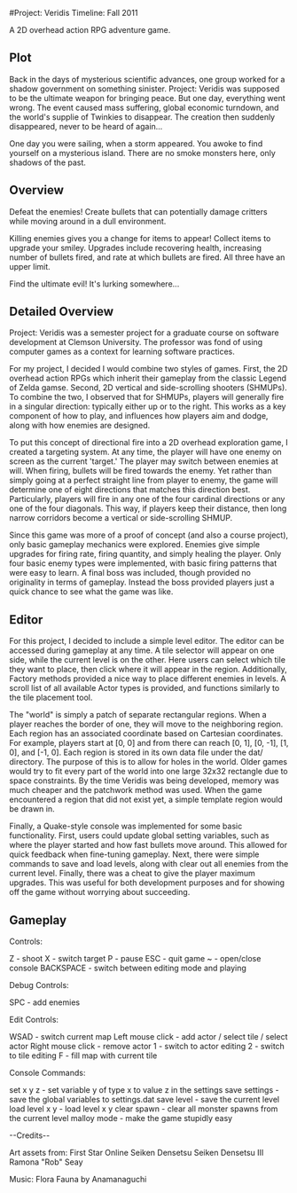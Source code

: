 #Project: Veridis
Timeline:  Fall 2011

A 2D overhead action RPG adventure game.

Plot
----

Back in the days of mysterious scientific advances, one group worked for a shadow government on something sinister. Project: Veridis was supposed to be the ultimate weapon for bringing peace. But one day, everything went wrong. The event caused mass suffering, global economic turndown, and the world's supplie of Twinkies to disappear. The creation then suddenly disappeared, never to be heard of again...

One day you were sailing, when a storm appeared. You awoke to find yourself on a mysterious island. There are no smoke monsters here, only shadows of the past.

Overview
--------

Defeat the enemies!  Create bullets that can potentially damage critters while moving around in a dull environment.

Killing enemies gives you a change for items to appear!  Collect items to upgrade your smiley.  Upgrades include recovering health, increasing number of bullets fired, and rate at which bullets are fired.  All three have an upper limit.

Find the ultimate evil!  It's lurking somewhere...

Detailed Overview
--------

Project: Veridis was a semester project for a graduate course on software development at Clemson University.  The professor was fond of using computer games as a context for learning software practices.

For my project, I decided I would combine two styles of games.  First, the 2D overhead action RPGs which inherit their gameplay from the classic Legend of Zelda gamse.  Second, 2D vertical and side-scrolling shooters (SHMUPs).  To combine the two, I observed that for SHMUPs, players will generally fire in a singular direction:  typically either up or to the right.  This works as a key component of how to play, and influences how players aim and dodge, along with how enemies are designed.

To put this concept of directional fire into a 2D overhead exploration game, I created a targeting system.  At any time, the player will have one enemy on screen as the current 'target.'  The player may switch between enemies at will.  When firing, bullets will be fired towards the enemy.  Yet rather than simply going at a perfect straight line from player to enemy, the game will determine one of eight directions that matches this direction best.  Particularly, players will fire in any one of the four cardinal directions or any one of the four diagonals.  This way, if players keep their distance, then long narrow corridors become a vertical or side-scrolling SHMUP.

Since this game was more of a proof of concept (and also a course project), only basic gameplay mechanics were explored.  Enemies give simple upgrades for firing rate, firing quantity, and simply healing the player.  Only four basic enemy types were implemented, with basic firing patterns that were easy to learn.  A final boss was included, though provided no originality in terms of gameplay.  Instead the boss provided players just a quick chance to see what the game was like.


Editor
------

For this project, I decided to include a simple level editor.  The editor can be accessed during gameplay at any time.  A tile selector will appear on one side, while the current level is on the other.  Here users can select which tile they want to place, then click where it will appear in the region.  Additionally, Factory methods provided a nice way to place different enemies in levels.  A scroll list of all available Actor types is provided, and functions similarly to the tile placement tool.

The "world" is simply a patch of separate rectangular regions.  When a player reaches the border of one, they will move to the neighboring region.  Each region has an associated coordinate based on Cartesian coordinates.  For example, players start at [0, 0] and from there can reach [0, 1], [0, -1], [1, 0], and [-1, 0].  Each region is stored in its own data file under the dat/ directory.  The purpose of this is to allow for holes in the world.  Older games would try to fit every part of the world into one large 32x32 rectangle due to space constraints.  By the time Veridis was being developed, memory was much cheaper and the patchwork method was used.  When the game encountered a region that did not exist yet, a simple template region would be drawn in.

Finally, a Quake-style console was implemented for some basic functionality.  First, users could update global setting variables, such as where the player started and how fast bullets move around.  This allowed for quick feedback when fine-tuning gameplay.  Next, there were simple commands to save and load levels, along with clear out all enemies from the current level.  Finally, there was a cheat to give the player maximum upgrades.  This was useful for both development purposes and for showing off the game without worrying about succeeding.


Gameplay
--------

Controls:

Z   - shoot
X   - switch target
P   - pause
ESC - quit game
~   - open/close console
BACKSPACE - switch between editing mode and playing

Debug Controls:

SPC - add enemies

Edit Controls:

WSAD - switch current map
Left mouse click - add actor / select tile / select actor
Right mouse click - remove actor
1 - switch to actor editing
2 - switch to tile editing
F - fill map with current tile

Console Commands:

set x y z      - set variable y of type x to value z in the settings
save settings  - save the global variables to settings.dat
save level     - save the current level
load level x y - load level x y
clear spawn    - clear all monster spawns from the current level
malloy mode    - make the game stupidly easy




--Credits--

Art assets from:
  First Star Online
  Seiken Densetsu
  Seiken Densetsu III
  Ramona "Rob" Seay

Music:
  Flora Fauna by Anamanaguchi

